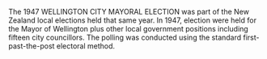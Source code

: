 The 1947 WELLINGTON CITY MAYORAL ELECTION was part of the New Zealand local elections held that same year. In 1947, election were held for the Mayor of Wellington plus other local government positions including fifteen city councillors. The polling was conducted using the standard first-past-the-post electoral method.
